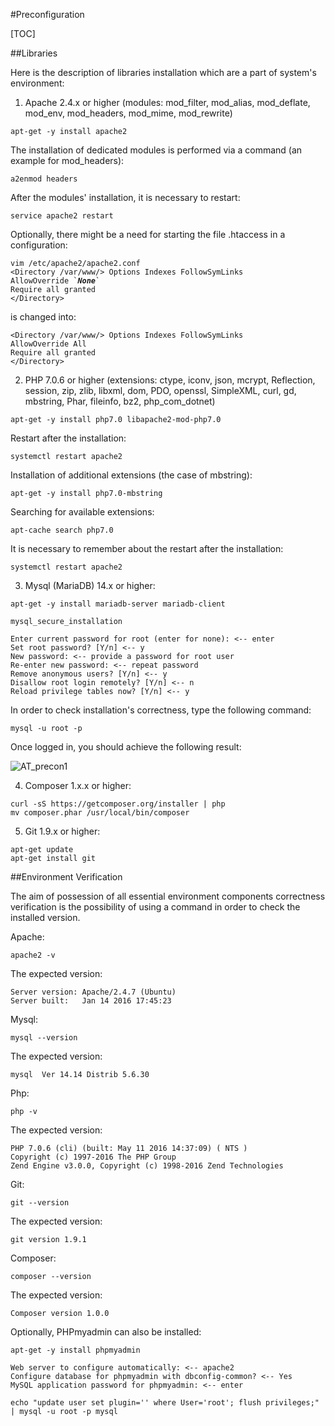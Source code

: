 #Preconfiguration  

[TOC]


##Libraries  

Here is the description of libraries installation which are a part of system's environment:
  
1. Apache 2.4.x or higher (modules: mod_filter, mod_alias, mod_deflate, mod_env, mod_headers, mod_mime, mod_rewrite)  
<pre><code>apt-get -y install apache2</code></pre>
The installation of dedicated modules is performed via a command (an example for mod_headers):
<pre><code>a2enmod headers</code></pre>  
After the modules' installation, it is necessary to restart:
<pre><code>service apache2 restart</code></pre>
Optionally, there might be a need for starting the file .htaccess in a configuration:
<pre><code>vim /etc/apache2/apache2.conf
&lt;Directory /var/www/&gt; Options Indexes FollowSymLinks  
AllowOverride `<b><i>None</i></b>`
Require all granted
&lt;/Directory&gt;</code></pre>
is changed into:
<pre><code>&lt;Directory /var/www/&gt; Options Indexes FollowSymLinks
AllowOverride All
Require all granted
&lt;/Directory&gt;</code></pre>
2. PHP 7.0.6 or higher (extensions: ctype, iconv, json, mcrypt, Reflection, session, zip, zlib, libxml, dom, PDO, openssl, SimpleXML, curl, gd, mbstring, Phar, fileinfo, bz2, php_com_dotnet)  
<pre><code>apt-get -y install php7.0 libapache2-mod-php7.0</code></pre>
Restart after the installation:
<pre><code>systemctl restart apache2</code></pre>
Installation of additional extensions (the case of mbstring):
<pre><code>apt-get -y install php7.0-mbstring</code></pre>
Searching for available extensions:
<pre><code>apt-cache search php7.0 </code></pre>
It is necessary to remember about the restart after the installation:
<pre><code>systemctl restart apache2</code></pre>
3. Mysql (MariaDB) 14.x or higher:
<pre><code>apt-get -y install mariadb-server mariadb-client</code></pre>  
<pre><code>mysql_secure_installation</code></pre>  
<pre><code>Enter current password for root (enter for none): <-- enter
Set root password? [Y/n] <-- y
New password: <-- provide a password for root user
Re-enter new password: <-- repeat password
Remove anonymous users? [Y/n] <-- y
Disallow root login remotely? [Y/n] <-- n
Reload privilege tables now? [Y/n] <-- y</code></pre>
In order to check installation's correctness, type the following command:
<pre><code>mysql -u root -p</code></pre>
Once logged in, you should achieve the following result:
  
  ![AT_precon1](../img/docs/installation/preconfiguration/AT_precon1.png)
  
4. Composer 1.x.x or higher:
<pre><code>curl -sS https://getcomposer.org/installer | php
mv composer.phar /usr/local/bin/composer</code></pre>
5. Git 1.9.x or higher:
<pre><code>apt-get update
apt-get install git</code></pre>
  
##Environment Verification  
  
The aim of possession of all essential environment components correctness verification is the possibility of using a command in order to check the installed version.
  
Apache:
  
<pre><code>apache2 -v</code></pre>
  
The expected version:
  
<pre><code>Server version: Apache/2.4.7 (Ubuntu)
Server built:   Jan 14 2016 17:45:23</code></pre>
  
Mysql:
  
<pre><code>mysql --version</code></pre>
  
The expected version:
  
<pre><code>mysql  Ver 14.14 Distrib 5.6.30</code></pre>
  
Php:
  
<pre><code>php -v</code></pre>
  
The expected version:
  
<pre><code>PHP 7.0.6 (cli) (built: May 11 2016 14:37:09) ( NTS )
Copyright (c) 1997-2016 The PHP Group
Zend Engine v3.0.0, Copyright (c) 1998-2016 Zend Technologies</code></pre>
  
Git:
  
<pre><code>git --version</code></pre>
  
The expected version:
  
<pre><code>git version 1.9.1</code></pre>
  
Composer:
  
<pre><code>composer --version</code></pre>
  
The expected version:
  
<pre><code>Composer version 1.0.0</code></pre>
  
Optionally, PHPmyadmin can also be installed:
  
<pre><code>apt-get -y install phpmyadmin</code></pre>
  
<pre><code>Web server to configure automatically: <-- apache2
Configure database for phpmyadmin with dbconfig-common? <-- Yes
MySQL application password for phpmyadmin: <-- enter</code></pre>
  
<pre><code>echo "update user set plugin='' where User='root'; flush privileges;" | mysql -u root -p mysql</code></pre>
  
